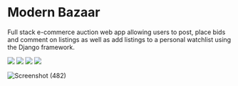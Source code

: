 <h1> Modern Bazaar </h1>

Full stack e-commerce auction web app allowing users to post, place bids and comment on listings as well as add listings to a personal watchlist using the Django framework.

<img src="https://img.shields.io/badge/-Python-blue" />  <img src="https://img.shields.io/badge/-Django-green" /> <img src="https://img.shields.io/badge/-PostgreSQL-lightgrey" /> 
<img src="https://img.shields.io/badge/-HTML5-orange" /> 

![Screenshot (482)](https://user-images.githubusercontent.com/68967290/147423363-44c7ff9d-1339-4f5d-a639-78cc134315a2.png)

